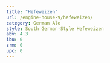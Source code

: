 ```yaml
---
title: "Hefeweizen"
url: /engine-house-9/hefeweizen/
category: German Ale
style: South German-Style Hefeweizen
abv: 4.3
ibu: 0
srm: 0
upc: 0
---
```


